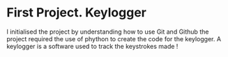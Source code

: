 # First Project. Keylogger 
I initialised the project by understanding how to use Git and Github 
the project required the use of phython to create the code for the keylogger. A keylogger is a software used to track the keystrokes made !
